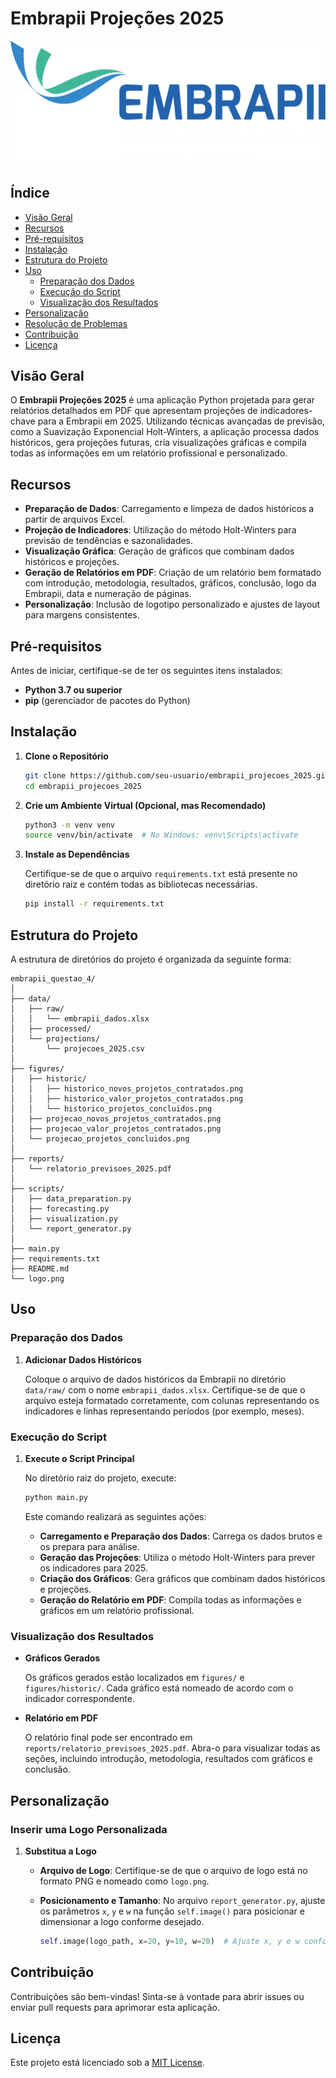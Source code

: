 
# Embrapii Projeções 2025

![Logo da Embrapii](logo.png)

## Índice

- [Visão Geral](#visão-geral)
- [Recursos](#recursos)
- [Pré-requisitos](#pré-requisitos)
- [Instalação](#instalação)
- [Estrutura do Projeto](#estrutura-do-projeto)
- [Uso](#uso)
  - [Preparação dos Dados](#preparação-dos-dados)
  - [Execução do Script](#execução-do-script)
  - [Visualização dos Resultados](#visualização-dos-resultados)
- [Personalização](#personalização)
- [Resolução de Problemas](#resolução-de-problemas)
- [Contribuição](#contribuição)
- [Licença](#licença)

## Visão Geral

O **Embrapii Projeções 2025** é uma aplicação Python projetada para gerar relatórios detalhados em PDF que apresentam projeções de indicadores-chave para a Embrapii em 2025. Utilizando técnicas avançadas de previsão, como a Suavização Exponencial Holt-Winters, a aplicação processa dados históricos, gera projeções futuras, cria visualizações gráficas e compila todas as informações em um relatório profissional e personalizado.

## Recursos

- **Preparação de Dados**: Carregamento e limpeza de dados históricos a partir de arquivos Excel.
- **Projeção de Indicadores**: Utilização do método Holt-Winters para previsão de tendências e sazonalidades.
- **Visualização Gráfica**: Geração de gráficos que combinam dados históricos e projeções.
- **Geração de Relatórios em PDF**: Criação de um relatório bem formatado com introdução, metodologia, resultados, gráficos, conclusão, logo da Embrapii, data e numeração de páginas.
- **Personalização**: Inclusão de logotipo personalizado e ajustes de layout para margens consistentes.

## Pré-requisitos

Antes de iniciar, certifique-se de ter os seguintes itens instalados:

- **Python 3.7 ou superior**
- **pip** (gerenciador de pacotes do Python)

## Instalação

1. **Clone o Repositório**

   ```bash
   git clone https://github.com/seu-usuario/embrapii_projecoes_2025.git
   cd embrapii_projecoes_2025
   ```

2. **Crie um Ambiente Virtual (Opcional, mas Recomendado)**

   ```bash
   python3 -m venv venv
   source venv/bin/activate  # No Windows: venv\Scripts\activate
   ```

3. **Instale as Dependências**

   Certifique-se de que o arquivo `requirements.txt` está presente no diretório raiz e contém todas as bibliotecas necessárias.

   ```bash
   pip install -r requirements.txt
   ```

## Estrutura do Projeto

A estrutura de diretórios do projeto é organizada da seguinte forma:

```
embrapii_questao_4/
│
├── data/
│   ├── raw/
│   │   └── embrapii_dados.xlsx
│   ├── processed/
│   └── projections/
│       └── projecoes_2025.csv
│
├── figures/
│   ├── historic/
│   │   ├── historico_novos_projetos_contratados.png
│   │   ├── historico_valor_projetos_contratados.png
│   │   └── historico_projetos_concluidos.png
│   ├── projecao_novos_projetos_contratados.png
│   ├── projecao_valor_projetos_contratados.png
│   └── projecao_projetos_concluidos.png
│
├── reports/
│   └── relatorio_previsoes_2025.pdf
│
├── scripts/
│   ├── data_preparation.py
│   ├── forecasting.py
│   ├── visualization.py
│   └── report_generator.py
│
├── main.py
├── requirements.txt
├── README.md
└── logo.png
```

## Uso

### Preparação dos Dados

1. **Adicionar Dados Históricos**

   Coloque o arquivo de dados históricos da Embrapii no diretório `data/raw/` com o nome `embrapii_dados.xlsx`. Certifique-se de que o arquivo esteja formatado corretamente, com colunas representando os indicadores e linhas representando períodos (por exemplo, meses).

### Execução do Script

1. **Execute o Script Principal**

   No diretório raiz do projeto, execute:

   ```bash
   python main.py
   ```

   Este comando realizará as seguintes ações:

   - **Carregamento e Preparação dos Dados**: Carrega os dados brutos e os prepara para análise.
   - **Geração das Projeções**: Utiliza o método Holt-Winters para prever os indicadores para 2025.
   - **Criação dos Gráficos**: Gera gráficos que combinam dados históricos e projeções.
   - **Geração do Relatório em PDF**: Compila todas as informações e gráficos em um relatório profissional.

### Visualização dos Resultados

- **Gráficos Gerados**

  Os gráficos gerados estão localizados em `figures/` e `figures/historic/`. Cada gráfico está nomeado de acordo com o indicador correspondente.

- **Relatório em PDF**

  O relatório final pode ser encontrado em `reports/relatorio_previsoes_2025.pdf`. Abra-o para visualizar todas as seções, incluindo introdução, metodologia, resultados com gráficos e conclusão.

## Personalização

### Inserir uma Logo Personalizada

1. **Substitua a Logo**

   - **Arquivo de Logo**: Certifique-se de que o arquivo de logo está no formato PNG e nomeado como `logo.png`.
   - **Posicionamento e Tamanho**: No arquivo `report_generator.py`, ajuste os parâmetros `x`, `y` e `w` na função `self.image()` para posicionar e dimensionar a logo conforme desejado.

     ```python
     self.image(logo_path, x=20, y=10, w=20)  # Ajuste x, y e w conforme necessário
     ```

## Contribuição

Contribuições são bem-vindas! Sinta-se à vontade para abrir issues ou enviar pull requests para aprimorar esta aplicação.

## Licença

Este projeto está licenciado sob a [MIT License](LICENSE).
